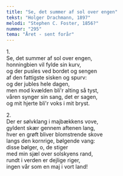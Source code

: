 ```yaml
---
title: "Se, det summer af sol over engen"
tekst: "Holger Drachmann, 1897"
melodi: "Stephen C. Foster, 1856?"
nummer: "295"
tema: "Året - sent forår"
---
```

1.<br>
Se, det summer af sol over engen,<br>
honningbien vil fylde sin kurv,<br>
og der pusles ved bordet og sengen<br>
af den fattigste sisken og spurv:<br>
og der jubles hele dagen,<br>
men mod kvælden bli'r alting så tyst,<br>
våren synger sin sang, det er sagen,<br>
og mit hjerte bli'r voks i mit bryst.<br>

2.<br>
Der er sølvklang i majbækkens vove,<br>
gyldent skær gennem aftenen lang,<br>
hver en grøft bliver blomstrende skove<br>
langs den kornrige, bølgende vang:<br>
disse bølger, o, de stiger<br>
med min sjæl over solskyens rand,<br>
rundt i verden er dejlige riger,<br>
ingen vår som en maj i vort land!<br>
